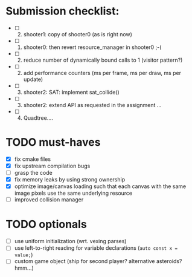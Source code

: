 
# Submission checklist:
- [ ] 2) shooter1: copy of shooter0 (as is right now)
- [ ] 1) shooter0: then revert resource_manager in shooter0 ;-(
- [ ] 2) reduce number of dynamically bound calls to 1 (visitor pattern?)
- [ ] 2) add performance counters (ms per frame, ms per draw, ms per update)
- [ ] 3) shooter2: SAT: implement sat_collide()
- [ ] 3) shooter2: extend API as requested in the assignment ...
- [ ] 4) Quadtree<T>....

# TODO must-haves

- [x] fix cmake files
- [x] fix upstream compilation bugs
- [ ] grasp the code
- [x] fix memory leaks by using strong ownership
- [x] optimize image/canvas loading such that each canvas with the same image pixels use the same underlying resource
- [ ] improved collision manager

# TODO optionals
- [ ] use uniform initialization (wrt. vexing parses)
- [ ] use left-to-right reading for variable declarations (`auto const x = value;`)
- [ ] custom game object (ship for second player? alternative asteroids? hmm...)
